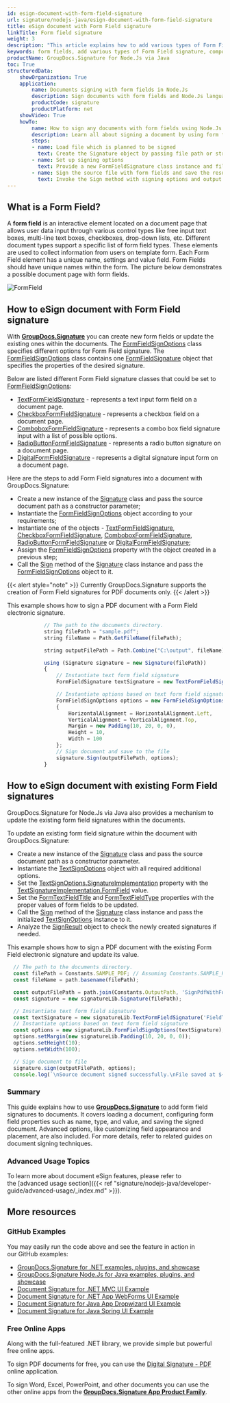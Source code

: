 ```yaml
---
id: esign-document-with-form-field-signature
url: signature/nodejs-java/esign-document-with-form-field-signature
title: eSign document with Form Field signature
linkTitle: Form field signature
weight: 3
description: "This article explains how to add various types of Form Field signatures on document page with options on component positioning, alignment and other visual options with GroupDocs.Signature"
keywords: form fields, add various types of Form Field signature, component positioning
productName: GroupDocs.Signature for Node.Js via Java 
toc: True
structuredData:
    showOrganization: True
    application:    
        name: Documents signing with form fields in Node.Js    
        description: Sign documents with form fields and Node.Js language by GroupDocs.Signature for Node.Js via Java APIs
        productCode: signature
        productPlatform: net 
    showVideo: True
    howTo:
        name: How to sign any documents with form fields using Node.Js 
        description: Learn all about signing a document by using form fields and Node.Js
        steps:
        - name: Load file which is planned to be signed
          text: Create the Signature object by passing file path or stream as a constructor parameter.
        - name: Set up signing options 
          text: Provide a new FormFieldSignature class instance and fill in all the demanded data.
        - name: Sign the source file with form fields and save the result 
          text: Invoke the Sign method with signing options and output file path or stream.
---
```

## What is a Form Field?

A **form field** is an interactive element located on a document page that allows user data input through various control types like free input text boxes, multi-line text boxes, checkboxes, drop-down lists, etc. Different document types support a specific list of form field types. These elements are used to collect information from users on template form. Each Form Field element has a unique name, settings and value field. Form Fields should have unique names within the form. The picture below demonstrates a possible document page with form fields.

![FormField](/signature/nodejs-java/images/esign-document-with-form-field-signature.png)

## How to eSign document with Form Field signature

With [**GroupDocs.Signature**](https://products.groupdocs.com/signature/nodejs-java) you can create new form fields or update the existing ones within the documents. The [FormFieldSignOptions](https://reference.groupdocs.com/signature/nodejs-java/groupdocs.signature.options/formfieldsignoptions) class specifies different options for Form Field signature. The [FormFieldSignOptions](https://reference.groupdocs.com/signature/nodejs-java/groupdocs.signature.options/formfieldsignoptions) class contains one [FormFieldSignature](https://reference.groupdocs.com/signature/nodejs-java/groupdocs.signature.domain/formfieldsignature/) object that specifies the properties of the desired signature.

Below are listed different Form Field signature classes that could be set to [FormFieldSignOptions](https://reference.groupdocs.com/signature/nodejs-java/groupdocs.signature.options/formfieldsignoptions):

* [TextFormFieldSignature](https://reference.groupdocs.com/signature/nodejs-java/groupdocs.signature.domain/textformfieldsignature) - represents a text input form field on a document page.
* [CheckboxFormFieldSignature](https://reference.groupdocs.com/signature/nodejs-java/groupdocs.signature.domain/checkboxformfieldsignature) - represents a checkbox field on a document page.
* [ComboboxFormFieldSignature](https://reference.groupdocs.com/signature/nodejs-java/groupdocs.signature.domain/comboboxformfieldsignature) - represents a combo box field signature input with a list of possible options.
* [RadioButtonFormFieldSignature](https://reference.groupdocs.com/signature/nodejs-java/groupdocs.signature.domain/radiobuttonformfieldsignature) - represents a radio button signature on a document page.
* [DigitalFormFieldSignature](https://reference.groupdocs.com/signature/nodejs-java/groupdocs.signature.domain/digitalformfieldsignature) - represents a digital signature input form on a document page.  

Here are the steps to add Form Field signatures into a document with GroupDocs.Signature:

* Create a new instance of the [Signature](https://reference.groupdocs.com/signature/nodejs-java/groupdocs.signature/signature) class and pass the source document path as a constructor parameter;
* Instantiate the [FormFieldSignOptions](https://reference.groupdocs.com/signature/nodejs-java/groupdocs.signature.options/formfieldsignoptions) object according to your requirements;
* Instantiate one of the objects - [TextFormFieldSignature](https://reference.groupdocs.com/signature/nodejs-java/groupdocs.signature.domain/textformfieldsignature), [CheckboxFormFieldSignature,](https://reference.groupdocs.com/signature/nodejs-java/groupdocs.signature.domain/checkboxformfieldsignature) [ComboboxFormFieldSignature](https://reference.groupdocs.com/signature/nodejs-java/groupdocs.signature.domain/comboboxformfieldsignature), [RadioButtonFormFieldSignature](https://reference.groupdocs.com/signature/nodejs-java/groupdocs.signature.domain/radiobuttonformfieldsignature) or [DigitalFormFieldSignature](https://reference.groupdocs.com/signature/nodejs-java/groupdocs.signature.domain/digitalformfieldsignature);
* Assign the [FormFieldSignOptions](https://reference.groupdocs.com/signature/nodejs-java/groupdocs.signature.options/formfieldsignoptions) property with the object created in a previous step;
* Call the [Sign](https://reference.groupdocs.com/signature/nodejs-java/groupdocs.signature/signature/sign/) method of the [Signature](https://reference.groupdocs.com/signature/nodejs-java/groupdocs.signature/signature) class instance and pass the [FormFieldSignOptions](https://reference.groupdocs.com/signature/nodejs-java/groupdocs.signature.options/formfieldsignoptions) object to it.

{{< alert style="note" >}}
Currently GroupDocs.Signature supports the creation of Form Field signatures for PDF documents only.
{{< /alert >}}

This example shows how to sign a PDF document with a Form Field electronic signature.

```javascript
            // The path to the documents directory.
            string filePath = "sample.pdf";
            string fileName = Path.GetFileName(filePath);

            string outputFilePath = Path.Combine("C:\output", fileName);

            using (Signature signature = new Signature(filePath))
            {
                // Instantiate text form field signature
                FormFieldSignature textSignature = new TextFormFieldSignature("FieldText", "Value1");

                // Instantiate options based on text form field signature
                FormFieldSignOptions options = new FormFieldSignOptions(textSignature)
                {
                    HorizontalAlignment = HorizontalAlignment.Left,
                    VerticalAlignment = VerticalAlignment.Top,
                    Margin = new Padding(10, 20, 0, 0),
                    Height = 10,
                    Width = 100
                };
                // Sign document and save to the file
                signature.Sign(outputFilePath, options);
            }
```

## How to eSign document with existing Form Field signatures

GroupDocs.Signature for Node.Js via Java also provides a mechanism to update the existing form field signatures within the documents.

To update an existing form field signature within the document with GroupDocs.Signature:

* Create a new instance of the [Signature](https://reference.groupdocs.com/signature/nodejs-java/groupdocs.signature/signature) class and pass the source document path as a constructor parameter.
* Instantiate the [TextSignOptions](https://reference.groupdocs.com/signature/nodejs-java/groupdocs.signature.options/textsignoptions) object with all required additional options.
* Set the [TextSignOptions.SignatureImplementation](https://reference.groupdocs.com/signature/nodejs-java/groupdocs.signature.options/textsignoptions/signatureimplementation) property with the [TextSignatureImplementation.FormField](https://reference.groupdocs.com/signature/nodejs-java/groupdocs.signature.domain/textsignatureimplementation) value.
* Set the [FormTextFieldTitle](https://reference.groupdocs.com/signature/nodejs-java/groupdocs.signature.options/textsignoptions/formtextfieldtitle) and [FormTextFieldType](https://reference.groupdocs.com/signature/nodejs-java/groupdocs.signature.options/textsignoptions/formtextfieldtype) properties with the proper values of form fields to be updated.
* Call the [Sign](https://reference.groupdocs.com/signature/nodejs-java/groupdocs.signature/signature/sign/) method of the [Signature](https://reference.groupdocs.com/signature/nodejs-java/groupdocs.signature/signature) class instance and pass the initialized [TextSignOptions](https://reference.groupdocs.com/signature/nodejs-java/groupdocs.signature.options/textsignoptions) instance to it.
* Analyze the [SignResult](https://reference.groupdocs.com/signature/nodejs-java/groupdocs.signature.domain/signresult) object to check the newly created signatures if needed.  

This example shows how to sign a PDF document with the existing Form Field electronic signature and update its value.

```javascript
  // The path to the documents directory.
  const filePath = Constants.SAMPLE_PDF; // Assuming Constants.SAMPLE_PDF is defined elsewhere
  const fileName = path.basename(filePath);

  const outputFilePath = path.join(Constants.OutputPath, 'SignPdfWithFormField', fileName);
  const signature = new signatureLib.Signature(filePath);

  // Instantiate text form field signature
  const textSignature = new signatureLib.TextFormFieldSignature('FieldText', 'Value1');
  // Instantiate options based on text form field signature
  const options = new signatureLib.FormFieldSignOptions(textSignature);
  options.setMargin(new signatureLib.Padding(10, 20, 0, 0));
  options.setHeight(10);
  options.setWidth(100);

  // Sign document to file
  signature.sign(outputFilePath, options);
  console.log(`\nSource document signed successfully.\nFile saved at ${outputFilePath}`);
```
### Summary
This guide explains how to use [**GroupDocs.Signature**](https://products.groupdocs.com/signature/nodejs-java) to add form field signatures to documents. It covers loading a document, configuring form field properties such as name, type, and value, and saving the signed document. Advanced options, like customizing field appearance and placement, are also included. For more details, refer to related guides on document signing techniques.

### Advanced Usage Topics

To learn more about document eSign features, please refer to the [advanced usage section]({{< ref "signature/nodejs-java/developer-guide/advanced-usage/_index.md" >}}).

## More resources

### GitHub Examples

You may easily run the code above and see the feature in action in our GitHub examples:

* [GroupDocs.Signature for .NET examples, plugins, and showcase](https://github.com/groupdocs-signature/GroupDocs.Signature-for-.NET)
* [GroupDocs.Signature Node.Js for Java examples, plugins, and showcase](https://github.com/groupdocs-signature/GroupDocs.Signature-for-Java)
* [Document Signature for .NET MVC UI Example](https://github.com/groupdocs-signature/GroupDocs.Signature-for-.NET-MVC)
* [Document Signature for .NET App WebForms UI Example](https://github.com/groupdocs-signature/GroupDocs.Signature-for-.NET-WebForms)
* [Document Signature for Java App Dropwizard UI Example](https://github.com/groupdocs-signature/GroupDocs.Signature-for-Java-Dropwizard)
* [Document Signature for Java Spring UI Example](https://github.com/groupdocs-signature/GroupDocs.Signature-for-Java-Spring)

### Free Online Apps

Along with the full-featured .NET library, we provide simple but powerful free online apps.

To sign PDF documents for free, you can use the [Digital Signature - PDF](https://products.groupdocs.app/signature/pdf) online application.

To sign Word, Excel, PowerPoint, and other documents you can use the other online apps from the **[GroupDocs.Signature App Product Family](https://products.groupdocs.app/signature/family)**.
